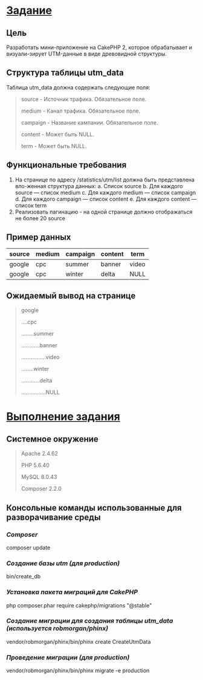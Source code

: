 # <u>Задание</u>

## Цель
Разработать мини-приложение на CakePHP 2, которое обрабатывает и визуали-зирует UTM-данные в виде древовидной структуры.

## Структура таблицы utm_data
Таблица utm_data должна содержать следующие поля:
>	source - Источник трафика. Обязательное поле.
>
>	medium - Канал трафика. Обязательное поле.
>
>	campaign - Название кампании. Обязательное поле.
>
>	content - Может быть NULL.
>
>	term - Может быть NULL.
## Функциональные требования
1.	На странице по адресу /statistics/utm/list должна быть представлена вло-женная структура данных:
a.	Список source
b.	Для каждого source — список medium
c.	Для каждого medium — список campaign
d.	Для каждого campaign — список content
e.	Для каждого content — список term
2.	Реализовать пагинацию - на одной странице должно отображаться не более 20 source

## Пример данных
|source|medium|campaign|content|term|
|------|------|--------|-------|----|
|google|cpc|summer|banner|video|
|google|cpc|winter|delta|NULL|

## Ожидаемый вывод на странице
>google
>
>....cpc
>
>........summer
>
>............banner
>
>................video
>
>........winter	
>
>............delta
>
>................NULL

# <u>Выполнение задания</u>
## Системное окружение
>Apache 2.4.62
>
>PHP 5.6.40
>
>MySQL 8.0.43
>
>Composer 2.2.0

## Консольные команды использованные для разворачивание среды
### _Composer_
composer update

### *Создание базы utm (для production)*
bin/create_db

### *Установка пакета миграций для CakePHP*
php composer.phar require cakephp/migrations "@stable"

### *Создание миграции для создания таблицы utm_data (используется robmorgan/phinx)*
vendor/robmorgan/phinx/bin/phinx create CreateUtmData

### *Проведение миграции (для production)*
vendor/robmorgan/phinx/bin/phinx migrate -e production

